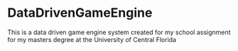 # DataDrivenGameEngine

This is a data driven game engine system created for my school assignment for my masters degree at the University of Central Florida
